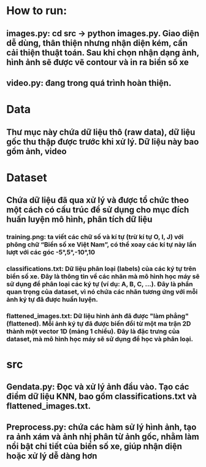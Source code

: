 # How to run:

## images.py: cd src -> python images.py. Giao diện dễ dùng, thân thiện nhưng nhận diện kém, cần cải thiện thuật toán. Sau khi chọn nhận dạng ảnh, hình ảnh sẽ được vẽ contour và in ra biển số xe

## video.py: đang trong quá trình hoàn thiện.

# Data

## Thư mục này chứa dữ liệu thô (raw data), dữ liệu gốc thu thập được trước khi xử lý. Dữ liệu này bao gồm ảnh, video

# Dataset

## Chứa dữ liệu đã qua xử lý và được tổ chức theo một cách có cấu trúc để sử dụng cho mục đích huấn luyện mô hình, phân tích dữ liệu

### training.png: ta viết các chữ số và kí tự (trừ kí tự O, I, J) với phông chữ “Biển số xe Việt Nam”, có thể xoay các kí tự này lần lượt với các góc -5°,5°,-10°,10

### classifications.txt: Dữ liệu phân loại (labels) của các ký tự trên biển số xe. Đây là thông tin về các nhãn mà mô hình học máy sẽ sử dụng để phân loại các ký tự (ví dụ: A, B, C, ...). Đây là phần quan trọng của dataset, vì nó chứa các nhãn tương ứng với mỗi ảnh ký tự đã được huấn luyện.

### flattened_images.txt: Dữ liệu hình ảnh đã được "làm phẳng" (flattened). Mỗi ảnh ký tự đã được biến đổi từ một ma trận 2D thành một vector 1D (mảng 1 chiều). Đây là đặc trưng của dataset, mà mô hình học máy sẽ sử dụng để học và phân loại.

# src

## Gendata.py: Đọc và xử lý ảnh đầu vào. Tạo các điểm dữ liệu KNN, bao gồm classifications.txt và flattened_images.txt.

## Preprocess.py: chứa các hàm sử lý hình ảnh, tạo ra ảnh xám và ảnh nhị phân từ ảnh gốc, nhằm làm nổi bật chi tiết của biển số xe, giúp nhận diện hoặc xử lý dễ dàng hơn
